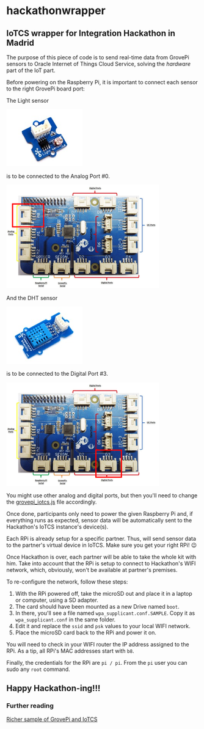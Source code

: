 # hackathonwrapper
## IoTCS wrapper for Integration Hackathon in Madrid

The purpose of this piece of code is to send real-time data from GrovePi sensors to Oracle Internet of Things Cloud Service, solving the _hardware_ part of the IoT part.

Before powering on the Raspberry Pi, it is important to connect each sensor to the right GrovePi board port:

The Light sensor

   ![Light sensor](screenshots/lightsensor.jpg)

is to be connected to the Analog Port #0.

   ![A0](screenshots/grovepi_board_a0.png)

And the DHT sensor

   ![DHT sensor](screenshots/dhtsensor.jpg)

is to be connected to the Digital Port #3.

   ![D3](screenshots/grovepi_board_d3.png)

You might use other analog and digital ports, but then you'll need to change the [grovepi_iotcs.js](grovepi_iotcs.js) file accordingly.

Once done, participants only need to power the given Raspberry Pi and, if everything runs as expected, sensor data will be automatically sent to the Hackathon's IoTCS instance's device(s).

Each RPi is already setup for a specific partner. Thus, will send sensor data to the partner's virtual device in IoTCS. Make sure you get your right RPi! :wink:

Once Hackathon is over, each partner will be able to take the whole kit with him. Take into account that the RPi is setup to connect to Hackathon's WIFI network, which, obviously, won't be available at partner's premises.

To re-configure the network, follow these steps:

1. With the RPi powered off, take the microSD out and place it in a laptop or computer, using a SD adapter.
2. The card should have been mounted as a new Drive named `boot`.
3. In there, you'll see a file named `wpa_supplicant.conf.SAMPLE`. Copy it as `wpa_supplicant.conf` in the same folder.
4. Edit it and replace the `ssid` and `psk` values to your local WIFI network.
5. Place the microSD card back to the RPi and power it on.

You will need to check in your WIFI router the IP address assigned to the RPi. As a tip, all RPi's MAC addresses start with `b8`.

Finally, the credentials for the RPi are `pi / pi`. From the `pi` user you can sudo any `root` command.

## Happy Hackathon-ing!!!

### Further reading

[Richer sample of GrovePi and IoTCS](https://github.com/ccasares/grovepi-iotcs)
